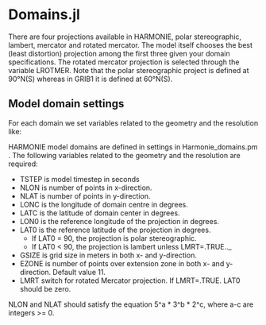 # Domains.jl

There are four projections available in HARMONIE, polar stereographic, lambert, mercator and rotated mercator. The model itself chooses the best (least distortion) projection among the first three given your domain specifications. The rotated mercator projection is selected through the variable LROTMER. Note that the polar stereographic project is defined at 90°N(S) whereas in GRIB1 it is defined at 60°N(S). 

## Model domain settings

For each domain we set variables related to the geometry and the resolution like:

HARMONIE model domains are defined in settings in Harmonie_domains.pm​. The following variables related to the geometry and the resolution are required:

* TSTEP is model timestep in seconds
* NLON is number of points in x-direction.
* NLAT is number of points in y-direction.
* LONC is the longitude of domain centre in degrees.
* LATC is the latitude of domain center in degrees.
* LON0 is the reference longitude of the projection in degrees.
* LAT0 is the reference latitude of the projection in degrees. 
    * If LAT0 = 90, the projection is polar stereographic. 
    * If LAT0 < 90, the projection is lambert unless LMRT=.TRUE.._
* GSIZE is grid size in meters in both x- and y-direction.
* EZONE is number of points over extension zone in both x- and y-direction. Default value 11.
* LMRT switch for rotated Mercator projection. If LMRT=.TRUE. LAT0 should be zero. 

NLON and NLAT should satisfy the equation 5^a * 3^b * 2^c, where a-c are integers >= 0. 

